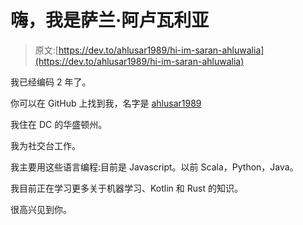 # 嗨，我是萨兰·阿卢瓦利亚

> 原文:[https://dev.to/ahlusar1989/hi-im-saran-ahluwalia](https://dev.to/ahlusar1989/hi-im-saran-ahluwalia)

我已经编码 2 年了。

你可以在 GitHub 上找到我，名字是 [ahlusar1989](https://github.com/ahlusar1989)

我住在 DC 的华盛顿州。

我为社交台工作。

我主要用这些语言编程:目前是 Javascript。以前 Scala，Python，Java。

我目前正在学习更多关于机器学习、Kotlin 和 Rust 的知识。

很高兴见到你。